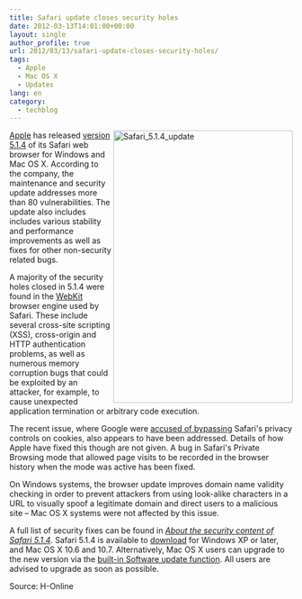```yaml
---
title: Safari update closes security holes
date: 2012-03-13T14:01:00+00:00
layout: single
author_profile: true
url: 2012/03/13/safari-update-closes-security-holes/
tags:
  - Apple
  - Mac OS X
  - Updates
lang: en
category: 
  - techblog
---
```

[<img title="Safari_5.1.4_update" border="0" alt="Safari_5.1.4_update" align="right" src="http://lh4.ggpht.com/-GETeGICn5NI/T19MGTQrAUI/AAAAAAAAFJE/Fwt1xxJKi7E/Safari_5.1.4_update%25255B4%25255D.jpg?imgmax=800" width="319" height="484" />Apple](http://www.apple.com/) has released [version 5.1.4](http://support.apple.com/kb/HT5142) of its Safari web browser for Windows and Mac OS X. According to the company, the maintenance and security update addresses more than 80 vulnerabilities. The update also includes includes various stability and performance improvements as well as fixes for other non-security related bugs. 

A majority of the security holes closed in 5.1.4 were found in the [WebKit](http://www.webkit.org/) browser engine used by Safari. These include several cross-site scripting (XSS), cross-origin and HTTP authentication problems, as well as numerous memory corruption bugs that could be exploited by an attacker, for example, to cause unexpected application termination or arbitrary code execution. 

The recent issue, where Google were [accused of bypassing](http://www.h-online.com/news/item/Google-found-evading-Safari-s-privacy-controls-1436587.html) Safari's privacy controls on cookies, also appears to have been addressed. Details of how Apple have fixed this though are not given. A bug in Safari's Private Browsing mode that allowed page visits to be recorded in the browser history when the mode was active has been fixed. 

On Windows systems, the browser update improves domain name validity checking in order to prevent attackers from using look-alike characters in a URL to visually spoof a legitimate domain and direct users to a malicious site – Mac OS X systems were not affected by this issue. 

A full list of security fixes can be found in _[About the security content of Safari 5.1.4](http://support.apple.com/kb/HT5190)_. Safari 5.1.4 is available to [download](http://www.apple.com/safari/download/) for Windows XP or later, and Mac OS X 10.6 and 10.7. Alternatively, Mac OS X users can upgrade to the new version via the [built-in Software update function](http://support.apple.com/kb/HT1338?viewlocale=en_US). All users are advised to upgrade as soon as possible. 

Source: H-Online